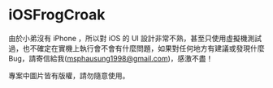 # iOSFrogCroak

由於小弟沒有 iPhone ，所以對 iOS 的 UI 設計非常不熟，甚至只使用虛擬機測試過，也不確定在實機上執行會不會有什麼問題，如果對任何地方有建議或發現什麼 Bug，請寄信給我(msphausung1998@gmail.com)，感激不盡！

專案中圖片皆有版權，請勿隨意使用。
